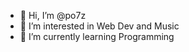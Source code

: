 - 👋 Hi, I’m @po7z
- 👀 I’m interested in Web Dev and Music
- 🌱 I’m currently learning Programming

<!---
po7z/po7z is a ✨ special ✨ repository because its `README.md` (this file) appears on your GitHub profile.
You can click the Preview link to take a look at your changes.
--->
